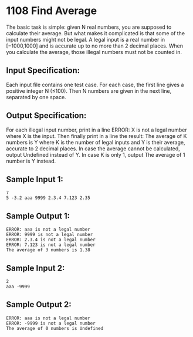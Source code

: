 # 1108 Find Average
The basic task is simple: given N real numbers, you are supposed to calculate their average. But what makes it complicated is that some of the input numbers might not be legal. A legal input is a real number in [−1000,1000] and is accurate up to no more than 2 decimal places. When you calculate the average, those illegal numbers must not be counted in.

## Input Specification:
Each input file contains one test case. For each case, the first line gives a positive integer N (≤100). Then N numbers are given in the next line, separated by one space.

## Output Specification:
For each illegal input number, print in a line ERROR: X is not a legal number where X is the input. Then finally print in a line the result: The average of K numbers is Y where K is the number of legal inputs and Y is their average, accurate to 2 decimal places. In case the average cannot be calculated, output Undefined instead of Y. In case K is only 1, output The average of 1 number is Y instead.

## Sample Input 1:
    7
    5 -3.2 aaa 9999 2.3.4 7.123 2.35

## Sample Output 1:
    ERROR: aaa is not a legal number
    ERROR: 9999 is not a legal number
    ERROR: 2.3.4 is not a legal number
    ERROR: 7.123 is not a legal number
    The average of 3 numbers is 1.38

## Sample Input 2:
    2
    aaa -9999

## Sample Output 2:
    ERROR: aaa is not a legal number
    ERROR: -9999 is not a legal number
    The average of 0 numbers is Undefined